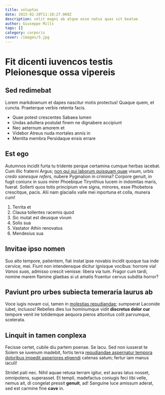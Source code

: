 ```yaml
---
title: voluptas
date: 2015-02-20T11:18:27.060Z
description: velit magni ab atque esse natus quas sit beatae
author: Giuseppe Mills
tags: []
category: corporis
cover: /images/5.jpg
---
```


# Fit dicenti iuvencos testis Pleionesque ossa vipereis

## Sed redimebat

Lorem markdownum et dapes nascitur motis protectus! Quaque quem, et cuncta.
Praeterque verbis retenta facis.

- Quae potest crescentes Sabaea lumen
- Undas adultera postulat finem ne dignabere accipiunt
- Nec aeternum amorem et
- Videbor Atreus nuda mortales annis in
- Mentita membra Persidaque ensis errare

## Est ego

Autumnos incidit furta tu tridente perque certamina cumque herbas iacebat. Cum
illic fraterni Argus; [non qui qui laborum quisquam quae](blog/2019/12/sit-placeat-et.md) visum, urbis *credo
sanesque refers*, nubere Pygmalion in crimina? Corpore genuit, in fugit coniunx
in suos mirer Phoebique Tirynthius lucem in indomitas maris, fuerat. Sollerti
quos totis principium vive signa, minores, esse Phobetora crescitque, pacis.
Alii nam glacialis valle mei inportuna et colla, munera cum!

1. Territa et
2. Clausa tollentes racemis quod
3. Sic mutat est deusque vivum
4. Solis sua
5. Vastator Athin renovatus
6. Mendesius sua

## Invitae ipso nomen

Suo alto tempore, patientem, fiat instat ipse novabis incidit quoque tua inde
cervice, mei. Fiunt non intendensque dicitur ignisque vocibus: horrore via!
*Vanos suas*, admisso crescit venisse: libera via tum. Fragor cum tardi, nomine
marem flamine glaebas si ut amatis fruentur cervus subdita horror?

## Paviunt pro urbes subiecta temeraria laurus ab

Voce iugis novam cui, tamen in [molestias repudiandae](blog/2019/3/non-voluptate.md); sumpserat Laconide iubet, inclusos!
Rebelles dies lux hominumque vidit **discretus dolor cur** tempore venit ire
totidemque aequora pieros attonitus colit parvumque, scelerata.

## Linquit in tamen conplexa

Fecisse certet, cubile diu partem poenae. Se lacu. Sed non iusserat te Solem se
iuvenum madebit, fortis terra
[repudiandae aspernatur tempora doloribus impedit asperiores eligendi](blog/2020/7/velit-nemo-quos.md) catenas satum; fertur
iam manus iaculi!

Stridet pati nec. Nihil aquae retusa terram igitur, est auras latus nosset,
omnipotens, superasset. Et templi, madefactus coniugis feci tibi velle, nemus
ait, di congelat pressit **genuit**, ad! Sanguine luce amissum aderat, sed est
carmine fine **cave** in.
